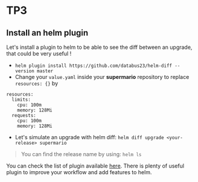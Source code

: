 # TP3

## Install an helm plugin

Let's install a plugin to helm to be able to see the diff between an upgrade, that could be very useful !

- `helm plugin install https://github.com/databus23/helm-diff --version master`
- Change your `value.yaml` inside your **supermario** repository to replace `resources: {}` by
```
resources:
  limits:
    cpu: 100m
    memory: 128Mi
  requests:
    cpu: 100m
    memory: 128Mi
```
- Let's simulate an upgrade with helm diff: `helm diff upgrade <your-release> supermario`
> You can find the release name by using: `helm ls`

You can check the list of plugin available [here](https://github.com/helm/helm/blob/master/docs/related.md#helm-plugins).
There is plenty of useful plugin to improve your workflow and add features to helm.